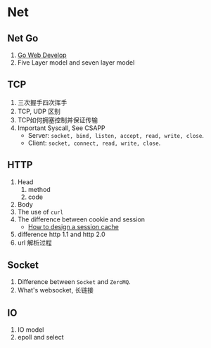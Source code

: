 # Net 

## Net Go

1. [Go Web Develop](https://github.com/astaxie/build-web-application-with-golang)
2. Five Layer model and seven layer model

## TCP

1. 三次握手四次挥手
2. TCP, UDP 区别
3. TCP如何拥塞控制并保证传输
4. Important Syscall, See CSAPP
   - Server: `socket, bind, listen, accept, read, write, close`.
   - Client: `socket, connect, read, write, close`.

## HTTP

1. Head
   1. method
   2. code
2. Body
3. The use of `curl`
4. The difference between cookie and session 
    - [How to design a session cache](https://labuladong.gitee.io/algo/5/38/)
5. difference http 1.1 and http 2.0
6. url 解析过程

## Socket 

1. Difference between `Socket` and `ZeroMQ`.
2. What's websocket, 长链接

## IO

1. IO model
2. epoll and select
